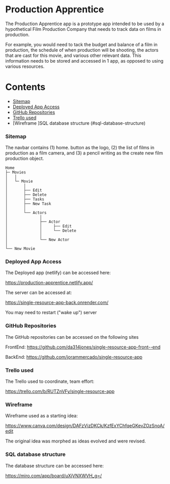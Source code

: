 # Production Apprentice
The Production Apprentice app is a prototype app intended to be used by a hypothetical Film Production Company that needs to track data on films in production.

For example, you would need to tack the budget and balance of a film in production, the schedule of when production will be shooting, the actors that are cast for this movie, and various other relevant data. This information needs to be stored and accessed in 1 app, as opposed to using various resources. 

Contents
========
 * [Sitemap](#sitemap)
 * [Deployed App Access](#deployed-app-access)
 * [GitHub Repositories](#github-repositories)
 * [Trello used](#trello-used)
 * [Wireframe ]SQL database structure (#sql-database-structure)


### Sitemap

The navbar contains (1) home. button as the logo, (2) the list of films in production as a film camera, and (3) a pencil writing as the create new film production object.

```shell
Home
├─ Movies
│   │
│   └─ Movie
│       │
│       ├── Edit
│       ├── Delete
│       ├── Tasks         
│       ├── New Task    
│       │   
│       └── Actors
│              │
│              ├── Actor 
│              │     ├── Edit
│              │     └── Delete
│              │
│              └── New Actor
│              
└── New Movie  
```

### Deployed App Access

The Deployed app (netlify) can be accessed here: 

https://production-apprentice.netlify.app/

The server can be accessed at:

https://single-resource-app-back.onrender.com/

You may need to restart ("wake up") server

### GitHub Repositories

The GitHub repositories can be accessed on the following sites

FrontEnd: https://github.com/da314jones/single-resource-app-front--end

BackEnd: https://github.com/jorammercado/single-resource-app


### Trello used
The Trello used to coordinate, team effort:

https://trello.com/b/RUTZnVFy/single-resource-app

### Wireframe 

Wireframe used as a starting idea:

https://www.canva.com/design/DAFzVizDKCk/KzfExYChfqeGKevZOzSnoA/edit

The original idea was morphed as ideas evolved and were revised.

### SQL database structure

The database structure can be accessed here:

https://miro.com/app/board/uXjVNXWVH_g=/




